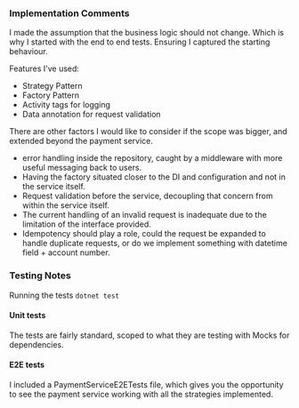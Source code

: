 ### Implementation Comments
I made the assumption that the business logic should not change. Which is why I started with the end to end tests. Ensuring I captured the starting behaviour.

Features I've used:
- Strategy Pattern
- Factory Pattern
- Activity tags for logging
- Data annotation for request validation

There are other factors I would like to consider if the scope was bigger, and extended beyond the payment service.
- error handling inside the repository, caught by a middleware with more useful messaging back to users.
- Having the factory situated closer to the DI and configuration and not in the service itself.
- Request validation before the service, decoupling that concern from within the service itself.
- The current handling of an invalid request is inadequate due to the limitation of the interface provided.
- Idempotency should play a role, could the request be expanded to handle duplicate requests, or do we implement something with datetime field + account number.

### Testing Notes
Running the tests
`dotnet test`

#### Unit tests
The tests are fairly standard, scoped to what they are testing with Mocks for dependencies.

#### E2E tests
I included a PaymentServiceE2ETests file, which gives you the opportunity to see the payment service working with all the strategies implemented.